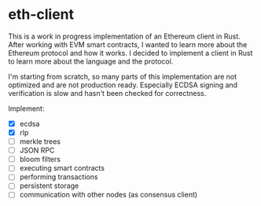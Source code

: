 # eth-client

This is a work in progress implementation of an Ethereum client in Rust. After working with EVM smart contracts, I wanted to learn more about the Ethereum protocol and how it works. I decided to implement a client in Rust to learn more about the language and the protocol.

I'm starting from scratch, so many parts of this implementation are not optimized and are not production ready. Especially ECDSA signing and verification is slow and hasn't been checked for correctness.

Implement:

- [x] ecdsa
- [x] rlp
- [ ] merkle trees
- [ ] JSON RPC
- [ ] bloom filters
- [ ] executing smart contracts
- [ ] performing transactions
- [ ] persistent storage
- [ ] communication with other nodes (as consensus client)